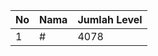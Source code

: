 | No | Nama            | Jumlah Level |
|----|-----------------|--------------|
| 1  | #    |    4078        |
